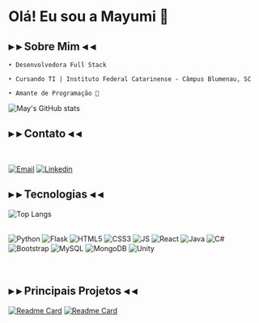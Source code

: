 <h1>Olá! Eu sou a Mayumi 🌸 </h1>

<h2>▸ ▸ Sobre Mim ◂ ◂</h2>

    ‣ Desenvolvedora Full Stack

    ‣ Cursando TI | Instituto Federal Catarinense - Câmpus Blumenau, SC

    ‣ Amante de Programação 💖

![May's GitHub stats](https://github-readme-stats.vercel.app/api?username=JessicaMayumi&rank_icon=github&theme=dracula)


<h2>▸ ▸ Contato ◂ ◂</h2>
<br>

[![Email](https://img.shields.io/badge/Gmail-D14836?style=for-the-badge&logo=gmail&logoColor=white)](https://criarmeulink.com.br/u/1725476906)
[![Linkedin](https://img.shields.io/badge/LinkedIn-0077B5?style=for-the-badge&logo=linkedin&logoColor=white)](https://www.linkedin.com/in/jessica-mayumi-09449925b/)


<h2>▸ ▸ Tecnologias ◂ ◂</h2>

![Top Langs](https://github-readme-stats.vercel.app/api/top-langs/?username=JessicaMayumi&hide_progress=true&theme=dracula)
<br>
<div style="display: inline_block">
    <br>
    <img align="center" alt="Python" src="https://img.shields.io/badge/Python-3776AB?style=for-the-badge&logo=python&logoColor=white"/>
    <img align="center" alt="Flask" src="https://img.shields.io/badge/Flask-000000?style=for-the-badge&logo=flask&logoColor=white" />
    <img align="center" alt="HTML5" src="https://img.shields.io/badge/HTML5-E34F26?style=for-the-badge&logo=html5&logoColor=white"/>
    <img align="center" alt="CSS3" src="https://img.shields.io/badge/CSS3-1572B6?style=for-the-badge&logo=css3&logoColor=white"/>
    <img align="center" alt="JS" src="https://img.shields.io/badge/JavaScript-F7DF1E?style=for-the-badge&logo=javascript&logoColor=black" />
    <img align="center" alt="React" src="https://img.shields.io/badge/React-20232A?style=for-the-badge&logo=react&logoColor=61DAFB" />
    <img align="center" alt="Java" src="https://img.shields.io/badge/Java-ED8B00?style=for-the-badge&logo=openjdk&logoColor=white"/>
    <img align="center" alt="C#" src="https://img.shields.io/badge/C%23-239120?style=for-the-badge&logo=c-sharp&logoColor=white"/>
    <img align="center" alt="Bootstrap" src="https://img.shields.io/badge/Bootstrap-563D7C?style=for-the-badge&logo=bootstrap&logoColor=white" />
    <img align="center" alt="MySQL" src="https://img.shields.io/badge/MySQL-00000F?style=for-the-badge&logo=mysql&logoColor=white" />
    <img align="center" alt="MongoDB" src="https://img.shields.io/badge/MongoDB-4EA94B?style=for-the-badge&logo=mongodb&logoColor=white" />
    <img align="center" alt="Unity" src="https://img.shields.io/badge/Unity-100000?style=for-the-badge&logo=unity&logoColor=white" />
    <img align="center" alt="" src="" />
    <img align="center" alt="" src="" />
    <img align="center" alt="" src="" />
    <img align="center" alt="" src="" />
   
</div>
<br> <br>

<h2>▸ ▸ Principais Projetos ◂ ◂</h2>

[![Readme Card](https://github-readme-stats.vercel.app/api/pin/?username=JessicaMayumi&repo=Aumigo&theme=dracula&line_height=3)](https://github.com/JessicaMayumi/Aumigo)
[![Readme Card](https://github-readme-stats.vercel.app/api/pin/?username=JessicaMayumi&repo=codigos_2024&theme=dracula)](https://github.com/JessicaMayumi/codigos_2024)

